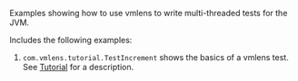 Examples showing how to use vmlens to write multi-threaded tests for the JVM.

Includes the following examples:

1) ```com.vmlens.tutorial.TestIncrement``` shows the basics of a vmlens test. See [Tutorial](https://vmlens.com/docs/tutorial/) for a description.
